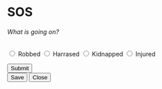 # SOS
  <body>
  <h6>What is going on?</h6>

<form >
<input type="radio" name="choice" value="Robbed"> Robbed
<input type="radio" name="choice" value="Harrased"> Harrased
<input type="radio" name="choice" value="Kidnapped"> Kidnapped
<input type="radio" name="choice" value="Injured"> Injured
</form>
<button>Submit</button>
  <div class="modal fade" id="StudentModal" tabindex="-1" role="dialog" aria-labelledby="StudentModalLabel" aria-hidden="true" data-backdrop="static">
   <div class="modal-dialog">
      <div class="modal-content">
         <form action="~/GetStudent" class="form-horizontal" role="form" method="post" id="frmStudent">
            <div class="modal-footer">
               <div class="pull-right">
                  <button type="submit" class="btn btn-success"><i class="glyphicon glyphicon-ok"></i> Save</button>
                  <button type="button" class="btn btn-danger" data-dismiss="modal"><i class="glyphicon glyphicon-remove"></i> Close</button>
               </div>
            </div>
         </form>
      </div>
   </div>
  
</body>

               
